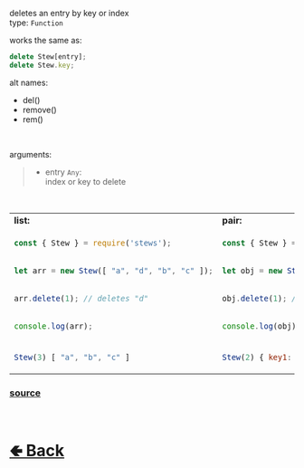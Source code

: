deletes an entry by key or index<br>
type: `Function`

works the same as:
```js
delete Stew[entry];
delete Stew.key;
```

alt names:
- del()
- remove()
- rem()

<br>

arguments:
> - entry `Any`:<br>
> index or key to delete

<br>

<table>
<tr>
<td> <b>list:</b> </td> <td> <b>pair:</b> </td>
</tr>
<tr>
<td>

```js
const { Stew } = require('stews');


let arr = new Stew([ "a", "d", "b", "c" ]);


arr.delete(1); // deletes "d"


console.log(arr);
```

</td>
<td>

```js
const { Stew } = require('stews');


let obj = new Stew({ key1: "val1", key3: "val3", key2: "val2" });


obj.delete(1); // deletes key3


console.log(obj);
```

</td>
<tr>
<td>

```js
Stew(3) [ "a", "b", "c" ]
```

</td>
<td>

```js
Stew(2) { key1: "val1", key2: "val2" }
```

</td>
</table>

### [source](https://github.com/shysolocup/stews/blob/main/src/Stew/functions/delete.js)

<br> <h1> [🢀 Back](https://github.com/shysolocup/stews/wiki/Stew-methods) </h1>